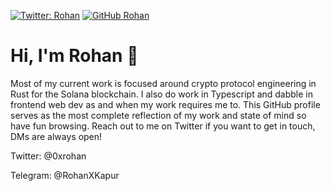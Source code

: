 [![Twitter: Rohan](https://img.shields.io/twitter/follow/0xrohan?style=social)](https://twitter.com/0xrohan) 
[![GitHub Rohan](https://img.shields.io/github/followers/RohanKapurDEV?label=follow&style=social)](https://github.com/RohanKapurDEV)


# Hi, I'm Rohan 👋
Most of my current work is focused around crypto protocol engineering in Rust for the Solana blockchain. I also do work in Typescript and dabble in frontend web dev as and when my work requires me to. This GitHub profile serves as the most complete reflection of my work and state of mind so have fun browsing. Reach out to me on Twitter if you want to get in touch, DMs are always open!

Twitter: @0xrohan

Telegram: @RohanXKapur
